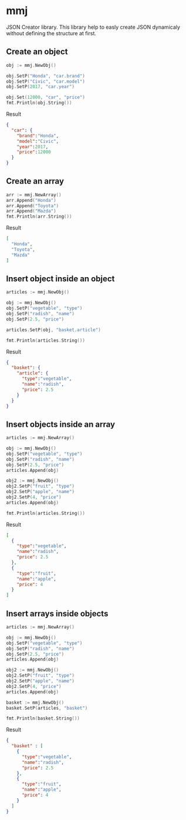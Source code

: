# mmj
JSON Creator library. This library help to easly create JSON dynamicaly without defining the structure at first.

## Create an object
```go
obj := mmj.NewObj()

obj.SetP("Honda", "car.brand")
obj.SetP("Civic", "car.model")
obj.SetP(2017, "car.year")

obj.Set(12000, "car", "price")
fmt.Println(obj.String())
```
Result
```json
{
  "car": {
    "brand":"Honda",
    "model":"Civic",
    "year":2017,
    "price":12000
  }
}
```

## Create an array
```go
arr := mmj.NewArray()
arr.Append("Honda")
arr.Append("Toyota")
arr.Append("Mazda")
fmt.Println(arr.String())
```
Result
```json
[
  "Honda",
  "Toyota",
  "Mazda"
]
```

## Insert object inside an object
```go
articles := mmj.NewObj()

obj := mmj.NewObj()
obj.SetP("vegetable", "type")
obj.SetP("radish", "name")
obj.SetP(2.5, "price")

articles.SetP(obj, "basket.article")

fmt.Println(articles.String())

```
Result
```json
{
  "basket": {
    "article": {
      "type":"vegetable",
      "name":"radish",
      "price": 2.5
    }
  }
}
```
## Insert objects inside an array
```go
articles := mmj.NewArray()

obj := mmj.NewObj()
obj.SetP("vegetable", "type")
obj.SetP("radish", "name")
obj.SetP(2.5, "price")
articles.Append(obj)

obj2 := mmj.NewObj()
obj2.SetP("fruit", "type")
obj2.SetP("apple", "name")
obj2.SetP(4, "price")
articles.Append(obj)

fmt.Println(articles.String())

```
Result
```json
[
  {
    "type":"vegetable",
    "name":"radish",
    "price": 2.5
  },
  {
    "type":"fruit",
    "name":"apple",
    "price": 4
  }
]
```

## Insert arrays inside objects
```go
articles := mmj.NewArray()

obj := mmj.NewObj()
obj.SetP("vegetable", "type")
obj.SetP("radish", "name")
obj.SetP(2.5, "price")
articles.Append(obj)

obj2 := mmj.NewObj()
obj2.SetP("fruit", "type")
obj2.SetP("apple", "name")
obj2.SetP(4, "price")
articles.Append(obj)

basket := mmj.NewObj()
basket.SetP(articles, "basket")

fmt.Println(basket.String())

```
Result
```json
{
  "basket" : [
    {
      "type":"vegetable",
      "name":"radish",
      "price": 2.5
    },
    {
      "type":"fruit",
      "name":"apple",
      "price": 4
    }
  ]
}
```
